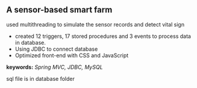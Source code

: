 ## A sensor-based smart farm
used multithreading to simulate the sensor records and detect vital sign

* created 12 triggers, 17 stored procedures and 3 events to process data in database.
* Using JDBC to connect database
* Optimized front-end with CSS and JavaScript

__keywords:__ _Spring MVC, JDBC, MySQL_

sql file is in database folder